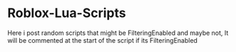 # Roblox-Lua-Scripts
Here i post random scripts that might be FilteringEnabled and maybe not, It will be commented at the start of the script if its FilteringEnabled
